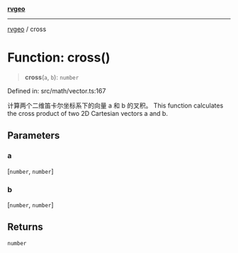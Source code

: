 [**rvgeo**](../README.md)

***

[rvgeo](../globals.md) / cross

# Function: cross()

> **cross**(`a`, `b`): `number`

Defined in: src/math/vector.ts:167

计算两个二维笛卡尔坐标系下的向量 a 和 b 的叉积。
This function calculates the cross product of two 2D Cartesian vectors a and b.

## Parameters

### a

\[`number`, `number`\]

### b

\[`number`, `number`\]

## Returns

`number`
